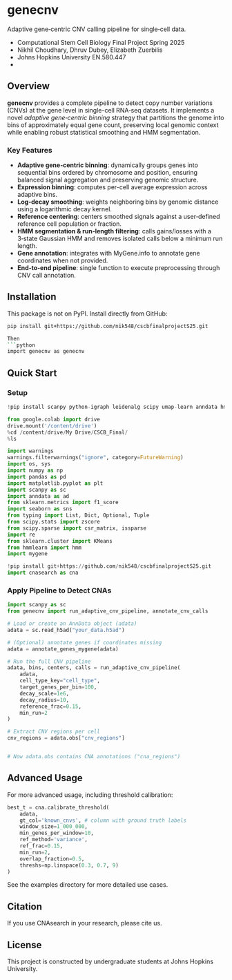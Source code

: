 # genecnv

Adaptive gene‑centric CNV calling pipeline for single‑cell data.

- Computational Stem Cell Biology Final Project Spring 2025
- Nikhil Choudhary, Dhruv Dubey, Elizabeth Zuerbilis
- Johns Hopkins University EN.580.447
- 
## Overview

**genecnv** provides a complete pipeline to detect copy number variations (CNVs) at the gene level in single-cell RNA‑seq datasets. It implements a novel _adaptive gene‑centric binning_ strategy that partitions the genome into bins of approximately equal gene count, preserving local genomic context while enabling robust statistical smoothing and HMM segmentation.

### Key Features

- **Adaptive gene‑centric binning**: dynamically groups genes into sequential bins ordered by chromosome and position, ensuring balanced signal aggregation and preserving genomic structure.  
- **Expression binning**: computes per-cell average expression across adaptive bins.  
- **Log‑decay smoothing**: weights neighboring bins by genomic distance using a logarithmic decay kernel.  
- **Reference centering**: centers smoothed signals against a user‑defined reference cell population or fraction.  
- **HMM segmentation & run‑length filtering**: calls gains/losses with a 3‑state Gaussian HMM and removes isolated calls below a minimum run length.  
- **Gene annotation**: integrates with MyGene.info to annotate gene coordinates when not provided.  
- **End‑to‑end pipeline**: single function to execute preprocessing through CNV call annotation.  

## Installation

This package is not on PyPI. Install directly from GitHub:

```bash
pip install git+https://github.com/nik548/cscbfinalprojectS25.git

Then
```python
import genecnv as genecnv
```

## Quick Start

### Setup
```python
!pip install scanpy python-igraph leidenalg scipy umap-learn anndata hmmlearn mygene

from google.colab import drive
drive.mount('/content/drive')
%cd /content/drive/My Drive/CSCB_Final/
%ls

import warnings
warnings.filterwarnings("ignore", category=FutureWarning)
import os, sys
import numpy as np
import pandas as pd
import matplotlib.pyplot as plt
import scanpy as sc
import anndata as ad
from sklearn.metrics import f1_score
import seaborn as sns
from typing import List, Dict, Optional, Tuple
from scipy.stats import zscore
from scipy.sparse import csr_matrix, issparse
import re
from sklearn.cluster import KMeans
from hmmlearn import hmm
import mygene

!pip install git+https://github.com/nik548/cscbfinalprojectS25.git
import cnasearch as cna
```
### Apply Pipeline to Detect CNAs
```python
import scanpy as sc
from genecnv import run_adaptive_cnv_pipeline, annotate_cnv_calls

# Load or create an AnnData object (adata)
adata = sc.read_h5ad("your_data.h5ad")

# (Optional) annotate genes if coordinates missing
adata = annotate_genes_mygene(adata)

# Run the full CNV pipeline
adata, bins, centers, calls = run_adaptive_cnv_pipeline(
    adata,
    cell_type_key="cell_type",
    target_genes_per_bin=100,
    decay_scale=1e6,
    decay_radius=10,
    reference_frac=0.15,
    min_run=2
)

# Extract CNV regions per cell
cnv_regions = adata.obs["cnv_regions"]


# Now adata.obs contains CNA annotations ("cna_regions")
```

## Advanced Usage

For more advanced usage, including threshold calibration:

```python
best_t = cna.calibrate_threshold(
    adata,
    gt_col='known_cnvs', # column with ground truth labels
    window_size=1_000_000,
    min_genes_per_window=10,
    ref_method='variance',
    ref_frac=0.15,
    min_run=2,
    overlap_fraction=0.5,
    threshs=np.linspace(0.3, 0.7, 9)
)
```

See the examples directory for more detailed use cases.

## Citation

If you use CNAsearch in your research, please cite us.

## License

This project is constructed by undergraduate students at Johns Hopkins University.
